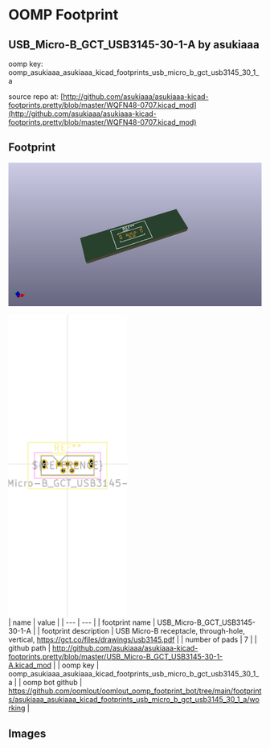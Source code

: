 # OOMP Footprint  
## USB_Micro-B_GCT_USB3145-30-1-A  by asukiaaa  
  
oomp key: oomp_asukiaaa_asukiaaa_kicad_footprints_usb_micro_b_gct_usb3145_30_1_a  
  
source repo at: [http://github.com/asukiaaa/asukiaaa-kicad-footprints.pretty/blob/master/WQFN48-0707.kicad_mod](http://github.com/asukiaaa/asukiaaa-kicad-footprints.pretty/blob/master/WQFN48-0707.kicad_mod)  
## Footprint  
  
[![working_kicad_pcb_3d.png](working_kicad_pcb_3d_600.png)](working_kicad_pcb_3d.png)  
  
[![working.png](working_600.png)](working.png)  
| name | value | 
| --- | --- | 
| footprint name | USB_Micro-B_GCT_USB3145-30-1-A | 
| footprint description | USB Micro-B receptacle, through-hole, vertical, https://gct.co/files/drawings/usb3145.pdf | 
| number of pads | 7 | 
| github path | http://github.com/asukiaaa/asukiaaa-kicad-footprints.pretty/blob/master/USB_Micro-B_GCT_USB3145-30-1-A.kicad_mod | 
| oomp key | oomp_asukiaaa_asukiaaa_kicad_footprints_usb_micro_b_gct_usb3145_30_1_a | 
| oomp bot github | https://github.com/oomlout/oomlout_oomp_footprint_bot/tree/main/footprints/asukiaaa_asukiaaa_kicad_footprints_usb_micro_b_gct_usb3145_30_1_a/working | 
## Images  
